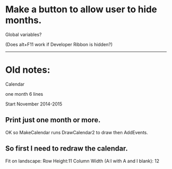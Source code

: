 # Make a button to allow user to hide months.

Global variables?

(Does alt+F11 work if Developer Ribbon is hidden?)


----
# Old notes:
Calendar

one month
6 lines

Start November 2014-2015

Print just one month or more.
--

OK so MakeCalendar runs
DrawCalendar2 to draw
then 
AddEvents.

So first I need to redraw the calendar.
--
Fit on landscape:
Row Height:11
Column Width (A:I with A and I blank): 12